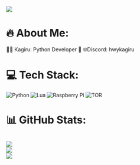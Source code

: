 [![](https://visitcount.itsvg.in/api?id=HWYkagiru&icon=5&color=1)](https://visitcount.itsvg.in/api?id=HWYkagiru&icon=5&color=1)
---
# 🔥 About Me:
👨‍💻️ Kagiru: Python Developer 🐍
🌐Discord:  hwykagiru


# 💻 Tech Stack:
![Python](https://img.shields.io/badge/python-3670A0?style=flat-square&logo=python&logoColor=ffdd54) ![Lua](https://img.shields.io/badge/lua-3670A0?style=flat-square&logo=lua&logoColor=2C2F65) ![Raspberry Pi](https://img.shields.io/badge/-RaspberryPi-C51A4A?style=flat-square&logo=Raspberry-Pi) ![TOR](https://img.shields.io/badge/tor-%237E4798.svg?style=flat-square&logo=tor-project&logoColor=white)
# 📊 GitHub Stats:
![](https://github-readme-stats.vercel.app/api?username=HWYkagiru&theme=onedark&hide_border=false&include_all_commits=true&count_private=false)<br/>
![](https://github-readme-streak-stats.herokuapp.com/?user=HWYkagiru&theme=onedark&hide_border=false)<br/>
![](https://github-readme-stats.vercel.app/api/top-langs/?username=HWYkagiru&theme=onedark&hide_border=false&include_all_commits=true&count_private=false&layout=compact)
---
